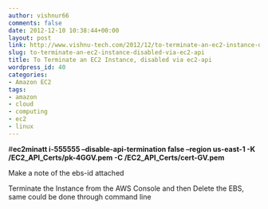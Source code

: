 ```yaml
---
author: vishnur66
comments: false
date: 2012-12-10 10:38:44+00:00
layout: post
link: http://www.vishnu-tech.com/2012/12/to-terminate-an-ec2-instance-disabled-via-ec2-api/
slug: to-terminate-an-ec2-instance-disabled-via-ec2-api
title: To Terminate an EC2 Instance, disabled via ec2-api
wordpress_id: 40
categories:
- Amazon EC2
tags:
- amazon
- cloud
- computing
- ec2
- linux
---
```


#**ec2minatt i-555555 –disable-api-termination false –region us-east-1 -K /EC2_API_Certs/pk-4GGV.pem -C /EC2_API_Certs/cert-GV.pem**

Make a note of the ebs-id attached

Terminate the Instance from the AWS Console and then Delete the EBS, same could be done through command line

